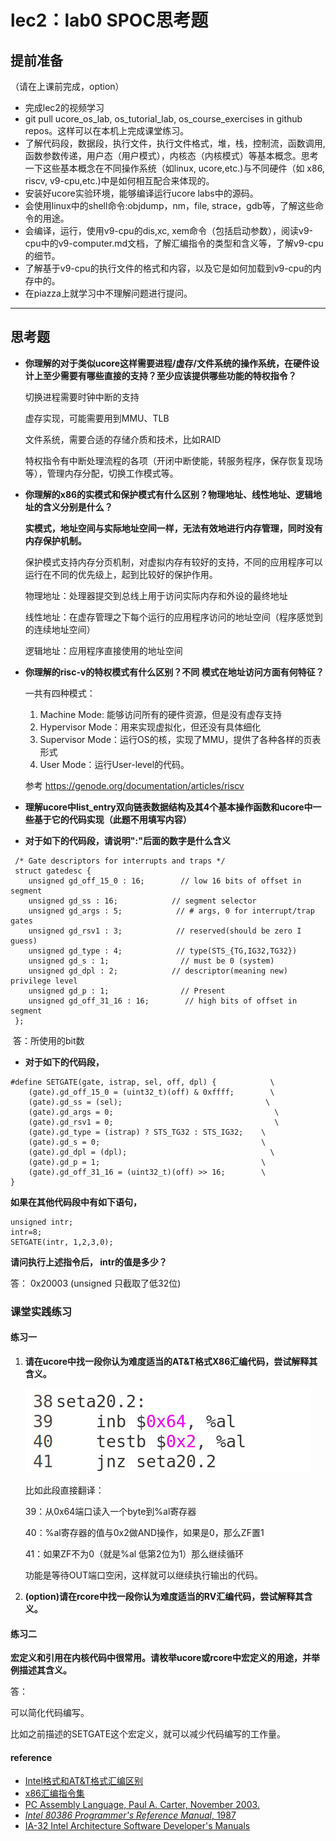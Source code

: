 # lec2：lab0 SPOC思考题

## **提前准备**
（请在上课前完成，option）

- 完成lec2的视频学习
- git pull ucore_os_lab, os_tutorial_lab, os_course_exercises  in github repos。这样可以在本机上完成课堂练习。
- 了解代码段，数据段，执行文件，执行文件格式，堆，栈，控制流，函数调用,函数参数传递，用户态（用户模式），内核态（内核模式）等基本概念。思考一下这些基本概念在不同操作系统（如linux, ucore,etc.)与不同硬件（如 x86, riscv, v9-cpu,etc.)中是如何相互配合来体现的。
- 安装好ucore实验环境，能够编译运行ucore labs中的源码。
- 会使用linux中的shell命令:objdump，nm，file, strace，gdb等，了解这些命令的用途。
- 会编译，运行，使用v9-cpu的dis,xc, xem命令（包括启动参数），阅读v9-cpu中的v9\-computer.md文档，了解汇编指令的类型和含义等，了解v9-cpu的细节。
- 了解基于v9-cpu的执行文件的格式和内容，以及它是如何加载到v9-cpu的内存中的。
- 在piazza上就学习中不理解问题进行提问。

---

## 思考题

- **你理解的对于类似ucore这样需要进程/虚存/文件系统的操作系统，在硬件设计上至少需要有哪些直接的支持？至少应该提供哪些功能的特权指令？**

  切换进程需要时钟中断的支持

  虚存实现，可能需要用到MMU、TLB

  文件系统，需要合适的存储介质和技术，比如RAID

  特权指令有中断处理流程的各项（开闭中断使能，转服务程序，保存恢复现场等），管理内存分配，切换工作模式等。

- **你理解的x86的实模式和保护模式有什么区别？物理地址、线性地址、逻辑地址的含义分别是什么？**

  **实模式，地址空间与实际地址空间一样，无法有效地进行内存管理，同时没有内存保护机制。**

  保护模式支持内存分页机制，对虚拟内存有较好的支持，不同的应用程序可以运行在不同的优先级上，起到比较好的保护作用。

  物理地址：处理器提交到总线上用于访问实际内存和外设的最终地址

  线性地址：在虚存管理之下每个运行的应用程序访问的地址空间（程序感觉到的连续地址空间）

  逻辑地址：应用程序直接使用的地址空间

- **你理解的risc-v的特权模式有什么区别？不同 模式在地址访问方面有何特征？**

  一共有四种模式：

  1. Machine Mode: 能够访问所有的硬件资源，但是没有虚存支持
  2. Hypervisor Mode：用来实现虚拟化，但还没有具体细化
  3. Supervisor Mode：运行OS的核，实现了MMU，提供了各种各样的页表形式
  4. User Mode：运行User-level的代码。

  参考 https://genode.org/documentation/articles/riscv

- **理解ucore中list_entry双向链表数据结构及其4个基本操作函数和ucore中一些基于它的代码实现（此题不用填写内容）**

- **对于如下的代码段，请说明":"后面的数字是什么含义**

```
 /* Gate descriptors for interrupts and traps */
 struct gatedesc {
    unsigned gd_off_15_0 : 16;        // low 16 bits of offset in segment
    unsigned gd_ss : 16;            // segment selector
    unsigned gd_args : 5;            // # args, 0 for interrupt/trap gates
    unsigned gd_rsv1 : 3;            // reserved(should be zero I guess)
    unsigned gd_type : 4;            // type(STS_{TG,IG32,TG32})
    unsigned gd_s : 1;                // must be 0 (system)
    unsigned gd_dpl : 2;            // descriptor(meaning new) privilege level
    unsigned gd_p : 1;                // Present
    unsigned gd_off_31_16 : 16;        // high bits of offset in segment
 };
```

​	答：所使用的bit数

- **对于如下的代码段，**

```
#define SETGATE(gate, istrap, sel, off, dpl) {            \
    (gate).gd_off_15_0 = (uint32_t)(off) & 0xffff;        \
    (gate).gd_ss = (sel);                                \
    (gate).gd_args = 0;                                    \
    (gate).gd_rsv1 = 0;                                    \
    (gate).gd_type = (istrap) ? STS_TG32 : STS_IG32;    \
    (gate).gd_s = 0;                                    \
    (gate).gd_dpl = (dpl);                                \
    (gate).gd_p = 1;                                    \
    (gate).gd_off_31_16 = (uint32_t)(off) >> 16;        \
}
```
**如果在其他代码段中有如下语句，**

```
unsigned intr;
intr=8;
SETGATE(intr, 1,2,3,0);
```
**请问执行上述指令后， intr的值是多少？**

答： 0x20003  (unsigned 只截取了低32位)

### 课堂实践练习

#### 练习一

1. **请在ucore中找一段你认为难度适当的AT&T格式X86汇编代码，尝试解释其含义。**

   ![1551606160893](01-3-lab0-spoc-discussion.assets/1551606160893.png)

   比如此段直接翻译：

   39：从0x64端口读入一个byte到%al寄存器

   40：%al寄存器的值与0x2做AND操作，如果是0，那么ZF置1

   41：如果ZF不为0（就是%al 低第2位为1）那么继续循环

   功能是等待OUT端口空闲，这样就可以继续执行输出的代码。

2. **(option)请在rcore中找一段你认为难度适当的RV汇编代码，尝试解释其含义。**

#### 练习二

**宏定义和引用在内核代码中很常用。请枚举ucore或rcore中宏定义的用途，并举例描述其含义。**

答：

可以简化代码编写。

比如之前描述的SETGATE这个宏定义，就可以减少代码编写的工作量。

#### reference
 - [Intel格式和AT&T格式汇编区别](http://www.cnblogs.com/hdk1993/p/4820353.html)
 - [x86汇编指令集  ](http://hiyyp1234.blog.163.com/blog/static/67786373200981811422948/)
 - [PC Assembly Language, Paul A. Carter, November 2003.](https://pdos.csail.mit.edu/6.828/2016/readings/pcasm-book.pdf)
 - [*Intel 80386 Programmer's Reference Manual*, 1987](https://pdos.csail.mit.edu/6.828/2016/readings/i386/toc.htm)
 - [IA-32 Intel Architecture Software Developer's Manuals](http://www.intel.com/content/www/us/en/processors/architectures-software-developer-manuals.html)

